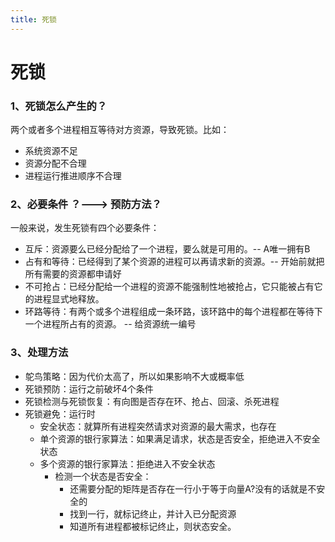 ```yaml
---
title: 死锁
---
```

# 死锁
### 1、死锁怎么产生的？

两个或者多个进程相互等待对方资源，导致死锁。比如：
* 系统资源不足
* 资源分配不合理
* 进程运行推进顺序不合理

### 2、必要条件 ？--->  预防方法？
一般来说，发生死锁有四个必要条件：
* 互斥：资源要么已经分配给了一个进程，要么就是可用的。-- A唯一拥有B
* 占有和等待：已经得到了某个资源的进程可以再请求新的资源。-- 开始前就把所有需要的资源都申请好
* 不可抢占：已经分配给一个进程的资源不能强制性地被抢占，它只能被占有它的进程显式地释放。
* 环路等待：有两个或多个进程组成一条环路，该环路中的每个进程都在等待下一个进程所占有的资源。 -- 给资源统一编号

### 3、处理方法
* 鸵鸟策略：因为代价太高了，所以如果影响不大或概率低
* 死锁预防：运行之前破坏4个条件
* 死锁检测与死锁恢复：有向图是否存在环、抢占、回滚、杀死进程
* 死锁避免：运行时
    * 安全状态：就算所有进程突然请求对资源的最大需求，也存在
    * 单个资源的银行家算法：如果满足请求，状态是否安全，拒绝进入不安全状态
    * 多个资源的银行家算法：拒绝进入不安全状态
        * 检测一个状态是否安全：
            * 还需要分配的矩阵是否存在一行小于等于向量A?没有的话就是不安全的
            * 找到一行，就标记终止，并计入已分配资源
            * 知道所有进程都被标记终止，则状态安全。


